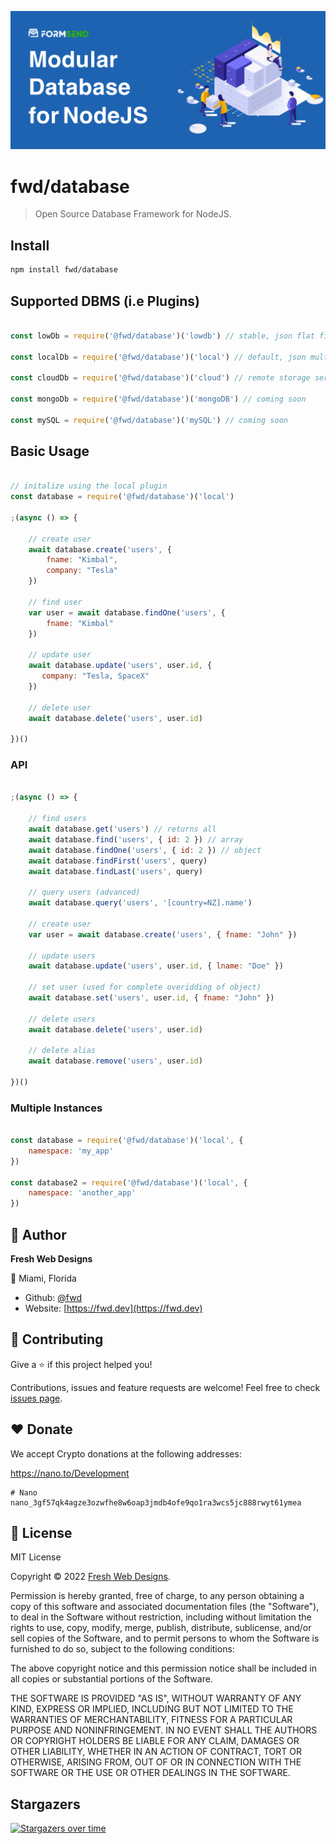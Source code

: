 <!-- <h1 align="center">JSON Database</h1> -->

![Cover](https://raw.githubusercontent.com/fwd/database/master/.github/banner.png)

# fwd/database

> Open Source Database Framework for NodeJS.

## Install

```sh
npm install fwd/database
```

## Supported DBMS (i.e Plugins)

```js

const lowDb = require('@fwd/database')('lowdb') // stable, json flat file

const localDb = require('@fwd/database')('local') // default, json multi file, experimental

const cloudDb = require('@fwd/database')('cloud') // remote storage server via http(s)

const mongoDb = require('@fwd/database')('mongoDB') // coming soon

const mySQL = require('@fwd/database')('mySQL') // coming soon

```


## Basic Usage

```js

// initalize using the local plugin
const database = require('@fwd/database')('local')

;(async () => {
  	
	// create user
	await database.create('users', {
		fname: "Kimbal",
		company: "Tesla"
	})
	
	// find user
	var user = await database.findOne('users', {
		fname: "Kimbal"
	})
	
	// update user
	await database.update('users', user.id, {
	   company: "Tesla, SpaceX"
	})
	
	// delete user
	await database.delete('users', user.id)
  
})()

```

### API

```js

;(async () => {
	
	// find users
	await database.get('users') // returns all
	await database.find('users', { id: 2 }) // array
	await database.findOne('users', { id: 2 }) // object
	await database.findFirst('users', query) 
	await database.findLast('users', query)
	
	// query users (advanced)
	await database.query('users', '[country=NZ].name')
	
	// create user
	var user = await database.create('users', { fname: "John" })
	
	// update users
	await database.update('users', user.id, { lname: "Doe" })
	
	// set user (used for complete overidding of object)
	await database.set('users', user.id, { fname: "John" })
	
	// delete users
	await database.delete('users', user.id)
	
	// delete alias
	await database.remove('users', user.id)
  
})()

```

### Multiple Instances

```js

const database = require('@fwd/database')('local', {
	namespace: 'my_app'
})

const database2 = require('@fwd/database')('local', {
	namespace: 'another_app'
})

```


## 👤 Author

**Fresh Web Designs**

📍 Miami, Florida

* Github: [@fwd](https://github.com/fwd)
* Website: [https://fwd.dev](https://fwd.dev)

## 🤝 Contributing

Give a ⭐️ if this project helped you!

Contributions, issues and feature requests are welcome! Feel free to check [issues page](https://github.com/fwd/server/issues).

## ♥️ Donate 

We accept Crypto donations at the following addresses: 

https://nano.to/Development

```
# Nano
nano_3gf57qk4agze3ozwfhe8w6oap3jmdb4ofe9qo1ra3wcs5jc888rwyt61ymea
```

## 📝 License

MIT License

Copyright © 2022 [Fresh Web Designs](https://fwd.dev).

Permission is hereby granted, free of charge, to any person obtaining a copy
of this software and associated documentation files (the "Software"), to deal
in the Software without restriction, including without limitation the rights
to use, copy, modify, merge, publish, distribute, sublicense, and/or sell
copies of the Software, and to permit persons to whom the Software is
furnished to do so, subject to the following conditions:

The above copyright notice and this permission notice shall be included in all
copies or substantial portions of the Software.

THE SOFTWARE IS PROVIDED "AS IS", WITHOUT WARRANTY OF ANY KIND, EXPRESS OR
IMPLIED, INCLUDING BUT NOT LIMITED TO THE WARRANTIES OF MERCHANTABILITY,
FITNESS FOR A PARTICULAR PURPOSE AND NONINFRINGEMENT. IN NO EVENT SHALL THE
AUTHORS OR COPYRIGHT HOLDERS BE LIABLE FOR ANY CLAIM, DAMAGES OR OTHER
LIABILITY, WHETHER IN AN ACTION OF CONTRACT, TORT OR OTHERWISE, ARISING FROM,
OUT OF OR IN CONNECTION WITH THE SOFTWARE OR THE USE OR OTHER DEALINGS IN THE
SOFTWARE.

## Stargazers

[![Stargazers over time](https://starchart.cc/fwd/database.svg)](https://starchart.cc/fwd/database)
